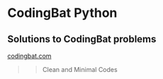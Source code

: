 # CodingBat Python
## Solutions to CodingBat problems
[codingbat.com](https://codingbat.com/python)
> > Clean and Minimal Codes

